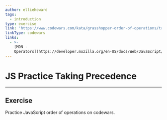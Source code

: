 ```yaml
---
author: elliehoward
tags:
  - introduction
type: exercise
link: 'https://www.codewars.com/kata/grasshopper-order-of-operations/train/javascript'
linkType: codewars
links:
  - >-
    [MDN -
    Operators](https://developer.mozilla.org/en-US/docs/Web/JavaScript/Reference/Operators/Arithmetic_Operators){website}
---
```


# JS Practice Taking Precedence


---

## Exercise

Practice JavaScript order of operations on codewars.
 
